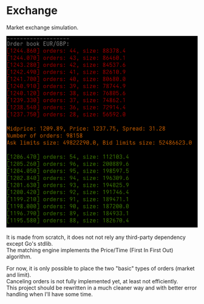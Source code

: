 # Exchange
Market exchange simulation.

<img src="sc.png" alt="Screenshot" width="800">

It is made from scratch, it does not not rely any third-party dependency except Go's stdlib. \
The matching engine implements the Price/Time (First In First Out) algorithm. 

For now, it is only possible to place the two "basic" types of orders (market and limit).\
Canceling orders is not fully implemented yet, at least not efficiently.\
This project should be rewritten in a much cleaner way and with better error handling when I'll have some time.
